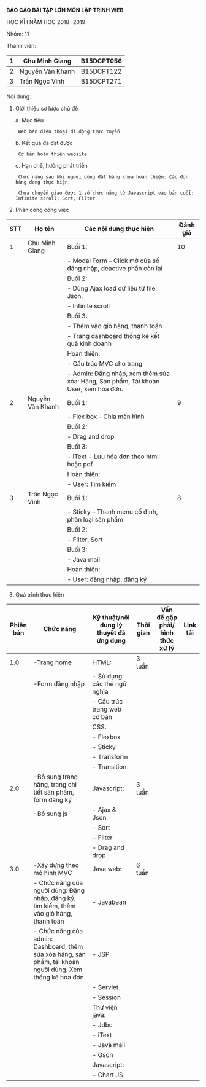 **BÁO CÁO BÀI TẬP LỚN MÔN LẬP TRÌNH WEB**

HỌC KÌ I NĂM HỌC 2018 -2019

Nhóm: 11

Thành viên:

| 1 | Chu Minh Giang | B15DCPT056 |
| --- | --- | --- |
| 2 | Nguyễn Văn Khanh | B15DCPT122 |
| 3 | Trần Ngọc Vinh | B15DCPT271 |

Nội dung:

1. Giới thiệu sơ lược chủ đề

	a. Mục tiêu

		Web bán điện thoại di động trực tuyến

	b. Kết quả đã đạt được

		Cơ bản hoàn thiện website

	c. Hạn chế, hướng phát triển

		Chức năng sau khi người dùng đặt hàng chưa hoàn thiện: Các đơn hàng đang thực hiện.

		Chưa chuyển giao được 1 số chức năng từ Javascript vào bản cuổi: Infinite scroll, Sort, Filter

2. Phân công công việc

| STT | Họ tên | Các nội dung thực hiện | Đánh giá 
| --- | --- | --- | --- |
| 1 | Chu Minh Giang | Buổi 1:| 10 |
|||- Modal Form – Click mở cửa sổ đăng nhập, deactive phần còn lại
|||Buổi 2:
|||- Dùng Ajax load dữ liệu từ file Json.
|||- Infinite scroll
|||Buổi 3:
|||- Thêm vào giỏ hàng, thanh toán
|||- Trang dashboard thống kê kết quả kinh doanh
|||Hoàn thiện:
|||- Cấu trúc MVC cho trang
|||- Admin: Đăng nhập, xem thêm sửa xóa: Hãng, Sản phẩm, Tài khoản User, xem hóa đơn.
| 2 | Nguyễn Văn Khanh | Buổi 1: | 9 |
|||- Flex box – Chia màn hình
|||Buổi 2:
|||- Drag and drop
|||Buổi 3:
|||- iText - Lưu hóa đơn theo html hoặc pdf
|||Hoàn thiện:
|||- User: Tìm kiếm
| 3 | Trần Ngọc Vinh | Buổi 1: | 8 |
|||- Sticky – Thanh menu cố định, phân loại sản phẩm
|||Buổi 2:
|||- Filter, Sort
|||Buổi 3:
|||- Java mail
|||Hoàn thiện:
|||- User: đăng nhập, đăng ký


3. Quá trình thực hiện

| Phiên bản | Chức năng | Kỹ thuật/nội dung lý thuyết đã ứng dụng | Thời gian | Vấn đề gặp phải/ hình thức xử lý | Link tải |
| --- | --- | --- | --- | --- | --- |
| 1.0 | -Trang home |HTML: | 3 tuần |   |   |
||-Form đăng nhập|- Sử dụng các thẻ ngữ nghĩa
|||- Cấu trúc trang web cơ bản
|||CSS:
|||- Flexbox
|||- Sticky
|||- Transform
|||- Transition
| 2.0 | -Bổ sung trang hãng, trang chi tiết sản phẩm, form đăng ký |Javascript: | 3 tuần |   |   |
||-Bổ sung js|- Ajax &amp; Json
|||- Sort
|||- Filter
|||- Drag and drop
| 3.0 | -Xây dựng theo mô hình MVC |Java web: | 6 tuần |   |   |
||- Chức năng của người dùng: Đăng nhập, đăng ký, tìm kiếm, thêm vào giỏ hàng, thanh toán|- Javabean
||- Chức năng của admin: Dashboard, thêm sửa xóa hãng, sản phẩm, tài khoản người dùng. Xem thống kê hóa đơn. |- JSP
|||- Servlet
|||- Session
|||Thư viện java:
|||- Jdbc
|||- iText
|||- Java mail
|||- Gson
|||Javascript:
|||- Chart JS
